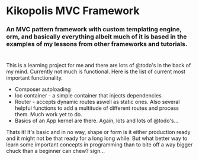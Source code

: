 # Kikopolis MVC Framework

### An MVC pattern framework with custom templating engine, orm, and basically everything albeit much of it is based in the examples of my lessons from other frameworks and tutorials.

#

This is a learning project for me and there are lots of @todo's in the back of my mind. Currently not much is functional.
Here is the list of current most important functionality.

-   Composer autoloading
-   Ioc container - a simple container that injects dependencies
-   Router - accepts dynamic routes aswell as static ones. Also several helpful functions to add a multitude of different routes and process them. Much work yet to do.
-   Basics of an App kernel are there. Again, lots and lots of @todo's...

Thats it! It's basic and in no way, shape or form is it either production ready and it might not be that ready for a long long while.
But what better way to learn some important concepts in programming than to bite off a way bigger chuck than a beginner can chew? sign...
